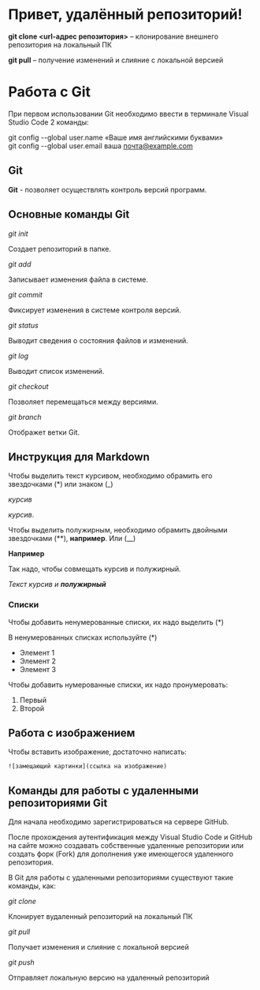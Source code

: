 # Привет, удалённый репозиторий!

 **git clone <url-адрес репозитория>** – клонирование внешнего репозитория на  локальный ПК

 **git pull** – получение изменений и слияние с локальной версией

 # Работа с  Git

При первом использовании Git необходимо ввести в терминале Visual Studio Code 2 команды:

git config --global user.name «Ваше имя английскими буквами»  
git config --global user.email ваша почта@example.com

## Git

**Git** - позволяет осуществлять контроль версий программ.

## Основные команды Git

*git init* 

Создает репозиторий в папке.

*git add* 

Записывает изменения файла в системе.

*git commit*

Фиксирует изменения в системе контроля версий.

*git status*

Выводит сведения о состояния файлов и изменений.

*git log*

Выводит список изменений.

*git checkout*

Позволяет перемещаться между версиями.

*git branch*

Отображет ветки Git.

## Инструкция для Markdown

Чтобы выделить текст курсивом, необходимо обрамить его звездочками  (*) или знаком (_)

_курсив_

*курсив*.

Чтобы выделить полужирным, необходимо обрамить двойными звездочками (**), **например**. Или (__)

__Например__

Так надо, чтобы совмещать курсив и полужирный.

_Текст курсив и **полужирный**_

### Списки

Чтобы добавить ненумерованные списки, их надо выделить (*)

В ненумерованных списках используйте (*)

* Элемент 1
* Элемент 2
* Элемент 3

Чтобы добавить нумерованные списки, их надо пронумеровать:
1. Первый
2. Второй

## Работа с изображением

Чтобы вставить изображение, достаточно написать: 

`![замещающий картинки](ссылка на изображение)`

## Команды для работы с удаленными репозиториями Git

Для начала необходимо зарегистрироваться на сервере GitHub.

После прохождения аутентификация между Visual Studio Code и GitHub на сайте можно создавать собственные удаленные репозитории или создать форк (Fork) для дополнения уже имеющегося удаленного репозитория.

В Git для работы с удаленными репозиториями существуют такие команды, как:

*git clone*

Клонирует вудаленный репозиторий на локальный ПК

*git pull*

Получает изменения и слияние с локальной версией

*git push*

Отправляет локальную версию на удаленный репозиторий

